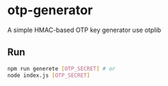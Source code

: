 # otp-generator

A simple HMAC-based OTP key generator use otplib

## Run

```bash
npm run generete [OTP_SECRET] # or
node index.js [OTP_SECRET]
```
